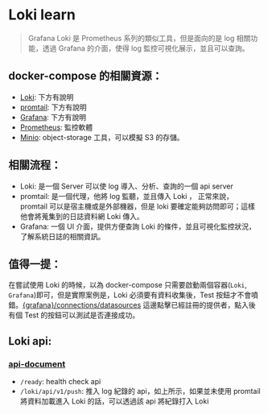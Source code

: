 # Loki learn

> Grafana Loki 是 Prometheus 系列的類似工具，但是面向的是 log 相關功能，透過 Grafana 的介面，使得 log 監控可視化展示，並且可以查詢。


## docker-compose 的相關資源：
- [Loki](https://grafana.com/oss/loki/): 下方有說明
- [promtail](https://grafana.com/docs/loki/latest/clients/promtail/): 下方有說明
- [Grafana](https://grafana.com/docs/grafana/latest/): 下方有說明
- [Prometheus](https://prometheus.io/): 監控軟體
- [Minio](https://min.io/): object-storage 工具，可以模擬 S3 的存儲。

## 相關流程：

- Loki: 是一個 Server 可以使 log 導入、分析、查詢的一個 api server
- promtail: 是一個代理，他將 log 監聽，並且傳入 Loki ， 正常來說， promtail 可以是宿主機或是外部機器，但是 loki 要確定能夠訪問即可；這樣他會將蒐集到的日誌資料網 Loki 傳入。
- Grafana: 一個 UI 介面，提供方便查詢 Loki 的條件，並且可視化監控狀況，了解系統日誌的相關資訊。

## 值得一提：
在嘗試使用 Loki 的時候，以為 docker-compose 只需要啟動兩個容器(`Loki`, `Grafana`)即可，但是實際案例是，Loki 必須要有資料收集後，Test 按鈕才不會噴錯。[{grafana}/connections/datasources](http://127.0.0.1:3000/connections/datasources) 這邊點擊已經註冊的提供者，點入後有個 Test 的按鈕可以測試是否連接成功。

## Loki api:
### [api-document](https://grafana.com/docs/loki/latest/reference/api/)
- `/ready`: health check api
- `/loki/api/v1/push`: 推入 log 紀錄的 api，如上所示，如果並未使用 promtail 將資料加載進入 Loki 的話，可以透過該 api 將紀錄打入 Loki